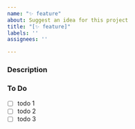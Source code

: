```yaml
---
name: "✨ feature"
about: Suggest an idea for this project
title: "[✨ feature]"
labels: ''
assignees: ''

---
```


### Description

### To Do
- [ ] todo 1
- [ ] todo 2
- [ ] todo 3
